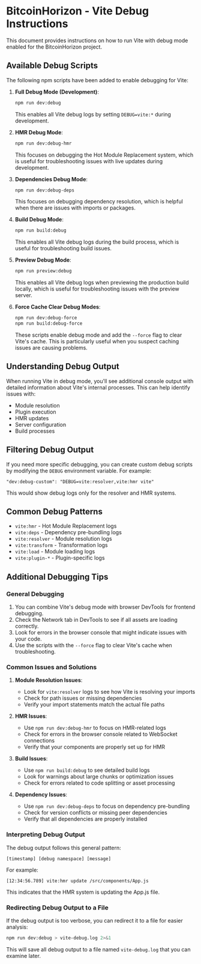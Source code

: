 # BitcoinHorizon - Vite Debug Instructions

This document provides instructions on how to run Vite with debug mode enabled for the BitcoinHorizon project.

## Available Debug Scripts

The following npm scripts have been added to enable debugging for Vite:

1. **Full Debug Mode (Development)**:
   ```bash
   npm run dev:debug
   ```
   This enables all Vite debug logs by setting `DEBUG=vite:*` during development.

2. **HMR Debug Mode**:
   ```bash
   npm run dev:debug-hmr
   ```
   This focuses on debugging the Hot Module Replacement system, which is useful for troubleshooting issues with live
   updates during development.

3. **Dependencies Debug Mode**:
   ```bash
   npm run dev:debug-deps
   ```
   This focuses on debugging dependency resolution, which is helpful when there are issues with imports or packages.

4. **Build Debug Mode**:
   ```bash
   npm run build:debug
   ```
   This enables all Vite debug logs during the build process, which is useful for troubleshooting build issues.

5. **Preview Debug Mode**:
   ```bash
   npm run preview:debug
   ```
   This enables all Vite debug logs when previewing the production build locally, which is useful for troubleshooting
   issues with the preview server.

6. **Force Cache Clear Debug Modes**:
   ```bash
   npm run dev:debug-force
   npm run build:debug-force
   ```
   These scripts enable debug mode and add the `--force` flag to clear Vite's cache. This is particularly useful when
   you suspect caching issues are causing problems.

## Understanding Debug Output

When running Vite in debug mode, you'll see additional console output with detailed information about Vite's internal
processes. This can help identify issues with:

- Module resolution
- Plugin execution
- HMR updates
- Server configuration
- Build processes

## Filtering Debug Output

If you need more specific debugging, you can create custom debug scripts by modifying the `DEBUG` environment variable.
For example:

```
"dev:debug-custom": "DEBUG=vite:resolver,vite:hmr vite"
```

This would show debug logs only for the resolver and HMR systems.

## Common Debug Patterns

- `vite:hmr` - Hot Module Replacement logs
- `vite:deps` - Dependency pre-bundling logs
- `vite:resolver` - Module resolution logs
- `vite:transform` - Transformation logs
- `vite:load` - Module loading logs
- `vite:plugin-*` - Plugin-specific logs

## Additional Debugging Tips

### General Debugging

1. You can combine Vite's debug mode with browser DevTools for frontend debugging.
2. Check the Network tab in DevTools to see if all assets are loading correctly.
3. Look for errors in the browser console that might indicate issues with your code.
4. Use the scripts with the `--force` flag to clear Vite's cache when troubleshooting.

### Common Issues and Solutions

1. **Module Resolution Issues**:
    - Look for `vite:resolver` logs to see how Vite is resolving your imports
    - Check for path issues or missing dependencies
    - Verify your import statements match the actual file paths

2. **HMR Issues**:
    - Use `npm run dev:debug-hmr` to focus on HMR-related logs
    - Check for errors in the browser console related to WebSocket connections
    - Verify that your components are properly set up for HMR

3. **Build Issues**:
    - Use `npm run build:debug` to see detailed build logs
    - Look for warnings about large chunks or optimization issues
    - Check for errors related to code splitting or asset processing

4. **Dependency Issues**:
    - Use `npm run dev:debug-deps` to focus on dependency pre-bundling
    - Check for version conflicts or missing peer dependencies
    - Verify that all dependencies are properly installed

### Interpreting Debug Output

The debug output follows this general pattern:

```
[timestamp] [debug namespace] [message]
```

For example:

```
[12:34:56.789] vite:hmr update /src/components/App.js
```

This indicates that the HMR system is updating the App.js file.

### Redirecting Debug Output to a File

If the debug output is too verbose, you can redirect it to a file for easier analysis:

```bash
npm run dev:debug > vite-debug.log 2>&1
```

This will save all debug output to a file named `vite-debug.log` that you can examine later.

